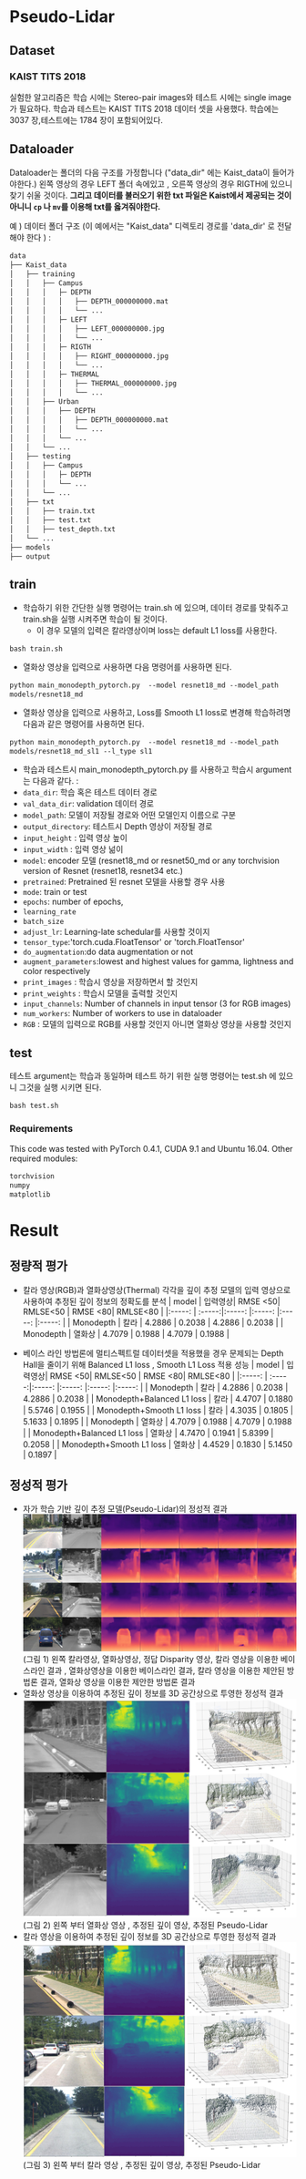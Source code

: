 # Pseudo-Lidar

## Dataset

### KAIST TITS 2018

실험한 알고리즘은 학습 시에는 Stereo-pair images와 테스트 시에는 single image가 필요하다.
학습과 테스트는  KAIST TITS 2018 데이터 셋을 사용했다.
학습에는 3037 장,테스트에는 1784 장이 포함되어있다. 

## Dataloader
Dataloader는 폴더의 다음 구조를 가정합니다 ("data_dir" 에는 Kaist_data이 들어가야한다.)
왼쪽 영상의 경우 LEFT 폴더 속에있고 , 오른쪽 영상의 경우 RIGTH에 있으니 찾기 쉬울 것이다. <b>그리고 데이터를 불러오기 위한 txt 파일은 Kaist에서 제공되는 것이 아니니 ```cp``` 나 ```mv```를 이용해 txt를 옳겨줘야한다.</b>

예 ) 데이터 폴더 구조 (이 예에서는 "Kaist_data" 디렉토리 경로를 'data_dir' 로 전달해야 한다 ) :
```
data
├── Kaist_data
│   ├── training
│   │   ├── Campus
│   │   │   ├─ DEPTH
│   │   │   │   ├── DEPTH_000000000.mat
│   │   │   │   └── ...
│   │   │   ├─ LEFT
│   │   │   │   ├── LEFT_000000000.jpg
│   │   │   │   └── ...
│   │   │   ├─ RIGTH
│   │   │   │   ├── RIGHT_000000000.jpg
│   │   │   │   └── ...
│   │   │   ├─ THERMAL
│   │   │   │   ├── THERMAL_000000000.jpg
│   │   │   │   └── ...
│   │   ├── Urban
│   │   │   ├── DEPTH
│   │   │   │   ├── DEPTH_000000000.mat
│   │   │   │   └── ...
│   │   │   └── ...
│   │   └── ...
│   ├── testing
│   │   ├── Campus
│   │   │   ├─ DEPTH
│   │   │   └── ...
│   │   └── ...
│   ├── txt
│   │   ├── train.txt
│   │   ├── test.txt
│   │   ├── test_depth.txt
│   └── ...
├── models
├── output

```

## train
- 학습하기 위한 간단한 실행 명령어는 train.sh 에 있으며, 데이터 경로를 맞춰주고 train.sh을 실행 시켜주면 학습이 될 것이다.
   - 이 경우 모델의 입력은 칼라영상이며 loss는 default L1 loss를 사용한다. 
```
bash train.sh
```
- 열화상 영상을 입력으로 사용하면 다음 명령어를 사용하면 된다.
```
python main_monodepth_pytorch.py  --model resnet18_md --model_path models/resnet18_md
```
- 열화상 영상을 입력으로 사용하고, Loss를 Smooth L1 loss로 변경해 학습하려명 다음과 같은 명령어를 사용하면 된다. 
```
python main_monodepth_pytorch.py  --model resnet18_md --model_path models/resnet18_md_sl1 --l_type sl1
```
- 학습과 테스트시 main_monodepth_pytorch.py 를 사용하고 학습시 argument는 다음과 같다. :
 - `data_dir`: 학습 혹은 테스트 데이터 경로
 - `val_data_dir`:  validation 데이터 경로
 - `model_path`: 모델이 저장될 경로와 어떤 모델인지 이름으로 구분
 - `output_directory`: 테스트시 Depth 영상이 저장될 경로
 - `input_height` : 입력 영상 높이
 - `input_width` : 입력 영상 넒이
 - `model`:  encoder 모델 (resnet18_md or resnet50_md or any torchvision version of Resnet (resnet18, resnet34 etc.)
 - `pretrained`: Pretrained 된 resnet 모델을 사용할 경우 사용
 - `mode`: train or test
 - `epochs`: number of epochs,
 - `learning_rate` 
 - `batch_size` 
 - `adjust_lr`: Learning-late schedular를 사용할 것이지
 - `tensor_type`:'torch.cuda.FloatTensor' or 'torch.FloatTensor'
 - `do_augmentation`:do data augmentation or not
 - `augment_parameters`:lowest and highest values for gamma, lightness and color respectively
 - `print_images` : 학습시 영상을 저장하면서 할 것인지
 - `print_weights` : 학습시 모델을 출력할 것인지
 - `input_channels`: Number of channels in input tensor (3 for RGB images)
 - `num_workers`: Number of workers to use in dataloader
 - `RGB` : 모델의 입력으로 RGB를 사용할 것인지 아니면 열화상 영상을 사용할 것인지 



## test
테스트 argument는 학습과 동일하며 테스트 하기 위한 실행 명령어는 test.sh 에 있으니 그것을 실행 시키면 된다.

```
bash test.sh
```

### Requirements
This code was tested with PyTorch 0.4.1, CUDA 9.1 and Ubuntu 16.04. Other required modules:

```
torchvision
numpy
matplotlib
```


# Result
## 정량적 평가
- 칼라 영상(RGB)과 열화상영상(Thermal) 각각을 깊이 추정 모델의 입력 영상으로 사용하여 추정된 깊이 정보의 정확도를 분석
| model |  입력영상| RMSE <50| RMLSE<50 | RMSE <80| RMLSE<80 |
|:-----: | :-----:|:-----: |:-----: |:-----: |:-----: |
| Monodepth |   칼라  |  4.2886 |  0.2038  | 4.2886 | 0.2038 |
| Monodepth |   열화상 |  4.7079 |  0.1988 | 4.7079 | 0.1988 |

- 베이스 라인 방법론에 멀티스펙트럴 데이터셋을 적용했을 경우 문제되는 Depth Hall을 줄이기 위해 Balanced L1 loss , Smooth L1 Loss 적용 성능
| model |  입력영상| RMSE <50| RMLSE<50 | RMSE <80| RMLSE<80 |
|:-----: | :-----:|:-----: |:-----: |:-----: |:-----: |
| Monodepth |   칼라  |  4.2886 |  0.2038  | 4.2886 | 0.2038 |
| Monodepth+Balanced L1 loss |   칼라 |  4.4707 |  0.1880 | 5.5746 | 0.1955 |
| Monodepth+Smooth L1 loss |   칼라  |  4.3035 |  0.1805  | 5.1633 | 0.1895 |
| Monodepth |   열화상 |  4.7079 |  0.1988 | 4.7079 | 0.1988 |
| Monodepth+Balanced L1 loss |   열화상  |  4.7470 |  0.1941  | 5.8399 | 0.2058 |
| Monodepth+Smooth L1 loss |   열화상 |  4.4529 |  0.1830 | 5.1450 | 0.1897 |


## 정성적 평가
- 자가 학습 기반 깊이 추정 모델(Pseudo-Lidar)의 정성적 결과
![eval_visualize](images/eval_visualize.png) (그림 1) 왼쪽 칼라영상, 열화상영상, 정답 Disparity 영상, 칼라 영상을 이용한 베이스라인 결과 , 열화상영상을 이용한  베이스라인 결과, 칼라 영상을 이용한 제안된 방법론 결과, 열화상 영상을 이용한 제안한 방법론 결과
- 열화상 영상을 이용하여 추정된 깊이 정보를 3D 공간상으로 투영한 정성적 결과
![visualize_Thermal](images/visualize_Thermal.jpg) (그림 2) 왼쪽 부터  열화상 영상 , 추정된 깊이 영상,  추정된 Pseudo-Lidar 
- 칼라 영상을 이용하여 추정된 깊이 정보를 3D 공간상으로 투영한 정성적 결과
![visualize_Thermal](images/visualize_RGB.jpg) (그림 3) 왼쪽 부터  칼라 영상 , 추정된 깊이 영상,  추정된 Pseudo-Lidar 



